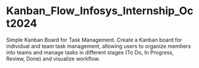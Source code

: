 # Kanban_Flow_Infosys_Internship_Oct2024
Simple Kanban Board for Task Management. Create a Kanban board for individual and team task management, allowing users to organize members into teams and manage tasks in different stages (To Do, In Progress, Review, Done) and visualize workflow.
